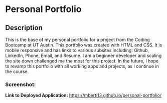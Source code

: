 # Personal Portfolio

## Description

This is the base of my personal portfolio for a project from the Coding Bootcamp at UT Austin. This portfolio was created with HTML and CSS. It is mobile responsive and has links to various subsites including: Github, LinkedIn, Phone, Email, and Resume. I am a beginner developer and scaling the site down challenged me the most for this project. In the future, I hope to revamp this portfolio with all working apps and projects, as I continue in the course.

### Screenshot:




**Link to Deployed Application:**
https://mberti13.github.io/personal-portfolio/